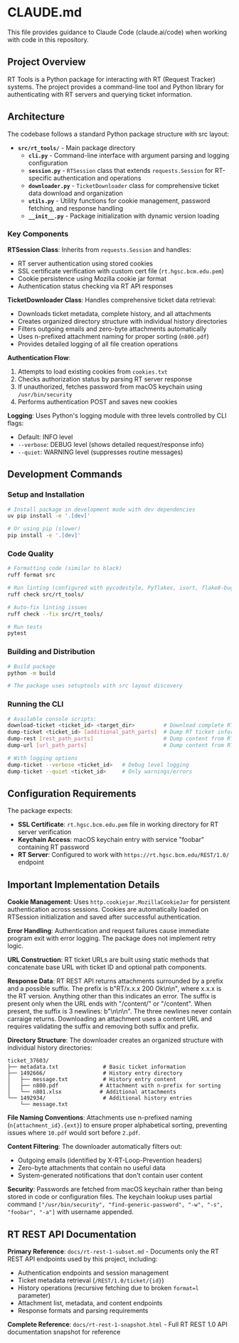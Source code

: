 # CLAUDE.md

This file provides guidance to Claude Code (claude.ai/code) when working with code in this repository.

## Project Overview

RT Tools is a Python package for interacting with RT (Request Tracker) systems. The project provides a command-line tool and Python library for authenticating with RT servers and querying ticket information.

## Architecture

The codebase follows a standard Python package structure with src layout:

- **`src/rt_tools/`** - Main package directory
  - **`cli.py`** - Command-line interface with argument parsing and logging configuration
  - **`session.py`** - `RTSession` class that extends `requests.Session` for RT-specific authentication and operations
  - **`downloader.py`** - `TicketDownloader` class for comprehensive ticket data download and organization
  - **`utils.py`** - Utility functions for cookie management, password fetching, and response handling
  - **`__init__.py`** - Package initialization with dynamic version loading

### Key Components

**RTSession Class**: Inherits from `requests.Session` and handles:
- RT server authentication using stored cookies
- SSL certificate verification with custom cert file (`rt.hgsc.bcm.edu.pem`)
- Cookie persistence using Mozilla cookie jar format
- Authentication status checking via RT API responses

**TicketDownloader Class**: Handles comprehensive ticket data retrieval:
- Downloads ticket metadata, complete history, and all attachments
- Creates organized directory structure with individual history directories
- Filters outgoing emails and zero-byte attachments automatically
- Uses n-prefixed attachment naming for proper sorting (`n800.pdf`)
- Provides detailed logging of all file creation operations

**Authentication Flow**:
1. Attempts to load existing cookies from `cookies.txt`
2. Checks authorization status by parsing RT server response
3. If unauthorized, fetches password from macOS keychain using `/usr/bin/security`
4. Performs authentication POST and saves new cookies

**Logging**: Uses Python's logging module with three levels controlled by CLI flags:
- Default: INFO level
- `--verbose`: DEBUG level (shows detailed request/response info)
- `--quiet`: WARNING level (suppresses routine messages)

## Development Commands

### Setup and Installation
```bash
# Install package in development mode with dev dependencies
uv pip install -e '.[dev]'

# Or using pip (slower)
pip install -e '.[dev]'
```

### Code Quality
```bash
# Formatting code (similar to black)
ruff format src

# Run linting (configured with pycodestyle, Pyflakes, isort, flake8-bugbear)
ruff check src/rt_tools/

# Auto-fix linting issues
ruff check --fix src/rt_tools/

# Run tests
pytest
```

### Building and Distribution
```bash
# Build package
python -m build

# The package uses setuptools with src layout discovery
```

### Running the CLI
```bash
# Available console scripts:
download-ticket <ticket_id> <target_dir>         # Download complete RT ticket data
dump-ticket <ticket_id> [additional_path_parts]  # Dump RT ticket information
dump-rest [rest_path_parts]                      # Dump content from RT REST API URLs
dump-url [url_path_parts]                        # Dump content from RT URLs

# With logging options
dump-ticket --verbose <ticket_id>   # Debug level logging
dump-ticket --quiet <ticket_id>     # Only warnings/errors
```

## Configuration Requirements

The package expects:
- **SSL Certificate**: `rt.hgsc.bcm.edu.pem` file in working directory for RT server verification
- **Keychain Access**: macOS keychain entry with service "foobar" containing RT password
- **RT Server**: Configured to work with `https://rt.hgsc.bcm.edu/REST/1.0/` endpoint

## Important Implementation Details

**Cookie Management**: Uses `http.cookiejar.MozillaCookieJar` for persistent authentication across sessions. Cookies are automatically loaded on RTSession initialization and saved after successful authentication.

**Error Handling**: Authentication and request failures cause immediate program exit with error logging. The package does not implement retry logic.

**URL Construction**: RT ticket URLs are built using static methods that concatenate base URL with ticket ID and optional path components.

**Response Data**: RT REST API returns attachments surrounded by a prefix and a possible suffix. The prefix is b"RT/x.x.x 200 Ok\n\n", where x.x.x is the RT version. Anything other than this indicates an error. The suffix is present only when the URL ends with "/content/" or "/content". When present, the suffix is 3 newlines: b"\n\n\n". The three newlines never contain carraige returns. Downloading an attachment uses a content URL and requires validating the suffix and removing both suffix and prefix.

**Directory Structure**: The downloader creates an organized structure with individual history directories:
```
ticket_37603/
├── metadata.txt              # Basic ticket information
├── 1492666/                  # History entry directory
│   ├── message.txt           # History entry content
│   ├── n800.pdf             # Attachment with n-prefix for sorting
│   └── n801.xlsx            # Additional attachments
└── 1492934/                  # Additional history entries
    └── message.txt
```

**File Naming Conventions**: Attachments use n-prefixed naming (`n{attachment_id}.{ext}`) to ensure proper alphabetical sorting, preventing issues where `10.pdf` would sort before `2.pdf`.

**Content Filtering**: The downloader automatically filters out:
- Outgoing emails (identified by X-RT-Loop-Prevention headers)
- Zero-byte attachments that contain no useful data
- System-generated notifications that don't contain user content

**Security**: Passwords are fetched from macOS keychain rather than being stored in code or configuration files. The keychain lookup uses partial command `["/usr/bin/security", "find-generic-password", "-w", "-s", "foobar", "-a"]` with username appended.

## RT REST API Documentation

**Primary Reference**: `docs/rt-rest-1-subset.md` - Documents only the RT REST API endpoints used by this project, including:
- Authentication endpoints and session management
- Ticket metadata retrieval (`/REST/1.0/ticket/{id}`)
- History operations (recursive fetching due to broken `format=l` parameter)
- Attachment list, metadata, and content endpoints
- Response formats and parsing requirements

**Complete Reference**: `docs/rt-rest-1-snapshot.html` - Full RT REST 1.0 API documentation snapshot for reference
